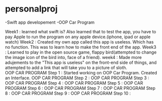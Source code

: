 # personalproj
-Swift app developement 
-OOP Car Program 

Week1 : learned what swift is? Also learned that to test the app, you have to pay Apple to run the program on any apple device.(iphone, ipad or apple watch)
Week2 : Created my own app called this app is useless. Which has no function. This was to learn how to make the front end of the app. 
Week3 : Learned to play in the open source game, flappy bird(attempted to change the image icon of the bird into, face of a friend).
week4 : Made more adujements to the "This app is useless" on the front-end side of things, and attempted to add a link that will take you to a picture of sloth.  
OOP CAR PROGRAM Step 1 : Started working on OOP Car Program. Created an Interface. 
OOP CAR PROGRAM Step 2 :
OOP CAR PROGRAM Step 3 :
OOP CAR PROGRAM Step 4 :
OOP CAR PROGRAM Step 5 :
OOP CAR PROGRAM Step 6 :
OOP CAR PROGRAM Step 7 :
OOP CAR PROGRAM Step 8 :
OOP CAR PROGRAM Step 9 :
OOP CAR PROGRAM Step 10 :
